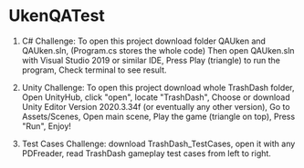 # UkenQATest

1. C# Challenge:
To open this project download folder QAUken and QAUken.sln, (Program.cs stores the whole code)
Then open QAUken.sln with Visual Studio 2019 or similar IDE,
Press Play (triangle) to run the program,
Check terminal to see result.


2. Unity Challenge:
To open this project download whole TrashDash folder,
Open UnityHub, click "open", locate "TrashDash",
Choose or download Unity Editor Version 2020.3.34f (or eventually any other version),
Go to Assets/Scenes,
Open main scene,
Play the game (triangle on top),
Press "Run",
Enjoy!

3. Test Cases Challenge:
download TrashDash_TestCases,
open it with any PDFreader,
read TrashDash gameplay test cases from left to right.
